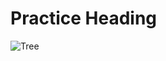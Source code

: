 # Practice Heading

![Tree](https://user-images.githubusercontent.com/107796220/189932434-67c77629-f541-4769-b61f-78e1c505115b.png)
